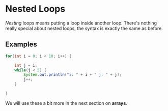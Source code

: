 # Nested Loops

*Nesting* loops means putting a loop inside another loop. There's
nothing really special about nested loops, the syntax is exactly
the same as before.

## Examples

```java
for(int i = 0; i < 10; i++) {

    int j = i;
    while(j < 5) {
        System.out.println("i: " + i + " j: " + j);
        j++;
    }

}
```

We will use these a bit more in the next section on **arrays**.

